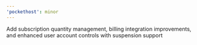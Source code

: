 ```yaml
---
'pockethost': minor
---
```


Add subscription quantity management, billing integration improvements, and enhanced user account controls with suspension support
